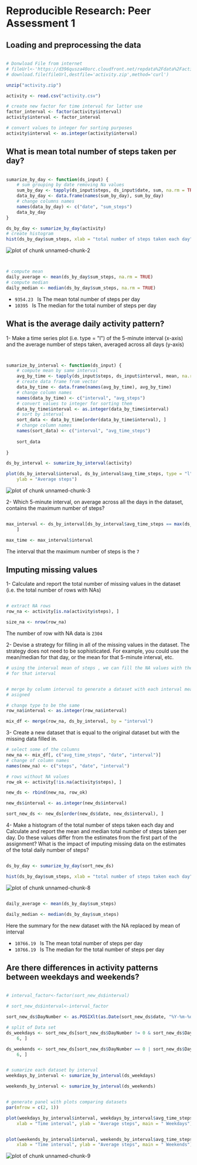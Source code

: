 # Reproducible Research: Peer Assessment 1


## Loading and preprocessing the data

```r

# Donwload File from internet
# fileUrl<-'https://d396qusza40orc.cloudfront.net/repdata%2Fdata%2Factivity.zip'
# download.file(fileUrl,destfile='activity.zip',method='curl')

unzip("activity.zip")

activity <- read.csv("activity.csv")

# create new factor for time interval for latter use
factor_interval <- factor(activity$interval)
activity$interval <- factor_interval

# convert values to integer for sorting purposes
activity$interval <- as.integer(activity$interval)

```


## What is mean total number of steps taken per day?

```r

sumarize_by_day <- function(ds_input) {
    # sum grouping by date removing Na values
    sum_by_day <- tapply(ds_input$steps, ds_input$date, sum, na.rm = TRUE)
    data_by_day <- data.frame(names(sum_by_day), sum_by_day)
    # change columns names
    names(data_by_day) <- c("date", "sum_steps")
    data_by_day
}

ds_by_day <- sumarize_by_day(activity)
# create histogram
hist(ds_by_day$sum_steps, xlab = "total number of steps taken each day", main = " Histogram number of steps")
```

![plot of chunk unnamed-chunk-2](figure/unnamed-chunk-2.png) 

```r


# compute mean
daily_average <- mean(ds_by_day$sum_steps, na.rm = TRUE)
# compute median
daily_median <- median(ds_by_day$sum_steps, na.rm = TRUE)

```

- `9354.23 ` Is The mean total number of steps per day
- `10395 ` Is The median for the total number of steps per day 


## What is the average daily activity pattern?

1- Make a time series plot (i.e. type = "l") of the 5-minute interval (x-axis) and the average number of steps taken, averaged across all days (y-axis)


```r


sumarize_by_interval <- function(ds_input) {
    # compute mean by same interval
    avg_by_time <- tapply(ds_input$steps, ds_input$interval, mean, na.rm = TRUE)
    # create data frame from vector
    data_by_time <- data.frame(names(avg_by_time), avg_by_time)
    # change column names
    names(data_by_time) <- c("interval", "avg_steps")
    # convert values to integer for sorting them
    data_by_time$interval <- as.integer(data_by_time$interval)
    # sort by interval
    sort_data <- data_by_time[order(data_by_time$interval), ]
    # change column names
    names(sort_data) <- c("interval", "avg_time_steps")
    
    sort_data
    
}

ds_by_interval <- sumarize_by_interval(activity)

plot(ds_by_interval$interval, ds_by_interval$avg_time_steps, type = "l", xlab = "Time interval", 
    ylab = "Average steps")
```

![plot of chunk unnamed-chunk-3](figure/unnamed-chunk-3.png) 


2- Which 5-minute interval, on average across all the days in the dataset, contains the maximum number of steps?


```r

max_interval <- ds_by_interval[ds_by_interval$avg_time_steps == max(ds_by_interval$avg_time_steps), 
    ]

max_time <- max_interval$interval
```


The interval that the maximum number of steps is the  `7 ` 



## Imputing missing values
1- Calculate and report the total number of missing values in the dataset (i.e. the total number of rows with NAs)


```r

# extract NA rows
row_na <- activity[is.na(activity$steps), ]

size_na <- nrow(row_na)

```


The number of row with NA data is `2304`


2- Devise a strategy for filling in all of the missing values in the dataset. The strategy does not need to be sophisticated. For example, you could use the mean/median for that day, or the mean for that 5-minute interval, etc.


```r
# using the interval mean of steps , we can fill the NA values with the mean
# for that interval


# merge by column interval to generate a dataset with each interval mean
# asigned

# change type to be the same
row_na$interval <- as.integer(row_na$interval)

mix_df <- merge(row_na, ds_by_interval, by = "interval")
```



3- Create a new dataset that is equal to the original dataset but with the missing data filled in.

```r
# select some of the columns
new_na <- mix_df[, c("avg_time_steps", "date", "interval")]
# change of column names
names(new_na) <- c("steps", "date", "interval")

# rows without NA values
row_ok <- activity[!is.na(activity$steps), ]

new_ds <- rbind(new_na, row_ok)

new_ds$interval <- as.integer(new_ds$interval)

sort_new_ds <- new_ds[order(new_ds$date, new_ds$interval), ]

```


4- Make a histogram of the total number of steps taken each day and Calculate and report the mean and median total number of steps taken per day. Do these values differ from the estimates from the first part of the assignment? What is the impact of imputing missing data on the estimates of the total daily number of steps?


```r

ds_by_day <- sumarize_by_day(sort_new_ds)

hist(ds_by_day$sum_steps, xlab = "total number of steps taken each day", main = " Histogram number of steps ( NA filled with interval mean")
```

![plot of chunk unnamed-chunk-8](figure/unnamed-chunk-8.png) 

```r

daily_average <- mean(ds_by_day$sum_steps)

daily_median <- median(ds_by_day$sum_steps)

```


Here the summary for the new dataset with the NA replaced by mean of interval
- `10766.19 ` Is The mean total number of steps per day
- `10766.19 ` Is The median for the total number of steps per day 


## Are there differences in activity patterns between weekdays and weekends?


```r

# interval_factor<-factor(sort_new_ds$interval)

# sort_new_ds$interval<-interval_factor

sort_new_ds$DayNumber <- as.POSIXlt(as.Date(sort_new_ds$date, "%Y-%m-%d"))$wday

# split of Data set
ds_weekdays <- sort_new_ds[sort_new_ds$DayNumber != 0 & sort_new_ds$DayNumber != 
    6, ]

ds_weekends <- sort_new_ds[sort_new_ds$DayNumber == 0 | sort_new_ds$DayNumber == 
    6, ]


# sumarize each dataset by interval
weekdays_by_interval <- sumarize_by_interval(ds_weekdays)

weekends_by_interval <- sumarize_by_interval(ds_weekends)


# generate panel with plots comparing datasets
par(mfrow = c(2, 1))

plot(weekdays_by_interval$interval, weekdays_by_interval$avg_time_steps, type = "l", 
    xlab = "Time interval", ylab = "Average steps", main = " Weekdays")


plot(weekends_by_interval$interval, weekends_by_interval$avg_time_steps, type = "l", 
    xlab = "Time interval", ylab = "Average steps", main = " Weekends")
```

![plot of chunk unnamed-chunk-9](figure/unnamed-chunk-9.png) 



